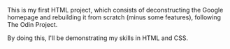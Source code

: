 This is my first HTML project, which consists of deconstructing the Google homepage and rebuilding it from scratch (minus some features), following The Odin Project.

By doing this, I'll be demonstrating my skills in HTML and CSS.